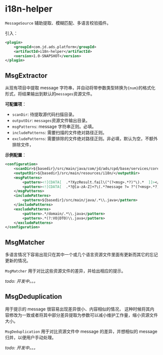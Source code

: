 # i18n-helper

`MessageSource` 辅助提取、模糊匹配、多语言校验插件。

引入：
```xml
<plugin>
    <groupId>com.jd.ads.platform</groupId>
    <artifactId>i18n-helper</artifactId>
    <version>1.0-SNAPSHOT</version>
</plugin>
```


## MsgExtractor

从现有项目中提取 message 字符串，并自动将带参数类型转换为`{num}`的格式化形式，将结果输出到默认的`messages`资源文件。

**可配置项**：
- `scanDir`: 待提取源代码扫描目录。
- `outputDir`: `messages`资源文件输出目录。
- `msgPatterns`: message 字符串正则。必填。
- `includePatterns`: 需要扫描的文件绝对路径正则。
- `excludePatterns`: 需要排除的文件绝对路径正则。非必填，默认为空，不额外排除文件，

**示例配置**：
```xml
<configuration>
    <scanDir>${basedir}/src/main/java/com/jd/ads/cpd/base/services/core/</scanDir>
    <outputDir>${basedir}/src/main/resources/i18n/</outputDir>
    <msgPatterns>
        <pattern><![CDATA[  .*?XyzResult.fail\("(?<msg>.*?)"\).*  ]]></pattern>
        <pattern><![CDATA[  .*?@[a-zA-Z]+?\(.*?message ?= ?"(?<msg>.*?)".*?\).*  ]]></pattern>
    </msgPatterns>
    <includePatterns>
        <pattern>${basedir}/src/main/java/.*\\.java</pattern>
    </includePatterns>
    <excludePatterns>
        <pattern>.*/domain/.*\\.java</pattern>
        <pattern>.*(?:VO|DTO)\\.java</pattern>
    </excludePatterns>
</configuration>
```


## MsgMatcher

多语言情况下容易出现只在其中一个或几个语言资源文件里面有更新而其它的忘记更新的情况。

`MsgMatcher` 用于对比这些资源文件的差异，并给出相应的提示。 

*todo: 开发中。。。*

## MsgDeduplication

用于提示的 message 很容易出现差异很小、内容相似的情况，
这种时候将其内容修改为一致或者将其中部分差异提取为参数可以减小维护工作量，缩小资源文件大小。

`MsgDeduplication` 用于对比资源文件中 message 的差异，并想相似的 message 归并，以便用户手动处理。

*todo: 开发中。。。*
